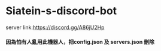 # Siatein-s-discord-bot
server link:https://discord.gg/A86jU2Hp

#### 因為怕有人亂用此機器人，把config.json 及 servers.json 刪除
